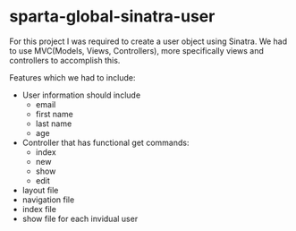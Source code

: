 # sparta-global-sinatra-user

For this project I was required to create a user object using Sinatra. We had to use MVC(Models, Views, Controllers), more specifically views and controllers to accomplish this.

Features which we had to include:

* User information should include
  * email
  * first name
  * last name
  * age
* Controller that has functional get commands:
  * index
  * new
  * show
  * edit
* layout file
* navigation file
* index file
* show file for each invidual user
